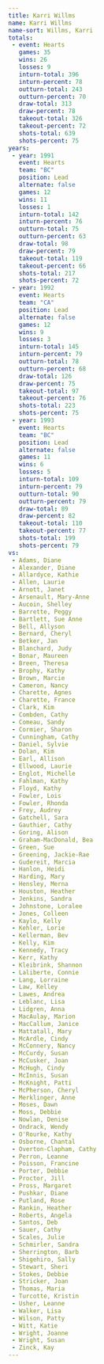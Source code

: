 ```yaml
---
title: Karri Willms
name: Karri Willms
name-sort: Willms, Karri
totals:
 - event: Hearts
   games: 35
   wins: 26
   losses: 9
   inturn-total: 396
   inturn-percent: 78
   outturn-total: 243
   outturn-percent: 70
   draw-total: 313
   draw-percent: 78
   takeout-total: 326
   takeout-percent: 72
   shots-total: 639
   shots-percent: 75
years:
 - year: 1991
   event: Hearts
   team: "BC"
   position: Lead
   alternate: false
   games: 12
   wins: 11
   losses: 1
   inturn-total: 142
   inturn-percent: 76
   outturn-total: 75
   outturn-percent: 63
   draw-total: 98
   draw-percent: 79
   takeout-total: 119
   takeout-percent: 66
   shots-total: 217
   shots-percent: 72
 - year: 1992
   event: Hearts
   team: "CA"
   position: Lead
   alternate: false
   games: 12
   wins: 9
   losses: 3
   inturn-total: 145
   inturn-percent: 79
   outturn-total: 78
   outturn-percent: 68
   draw-total: 126
   draw-percent: 75
   takeout-total: 97
   takeout-percent: 76
   shots-total: 223
   shots-percent: 75
 - year: 1993
   event: Hearts
   team: "BC"
   position: Lead
   alternate: false
   games: 11
   wins: 6
   losses: 5
   inturn-total: 109
   inturn-percent: 79
   outturn-total: 90
   outturn-percent: 79
   draw-total: 89
   draw-percent: 82
   takeout-total: 110
   takeout-percent: 77
   shots-total: 199
   shots-percent: 79
vs:
 - Adams, Diane
 - Alexander, Diane
 - Allardyce, Kathie
 - Allen, Laurie
 - Arnott, Janet
 - Arsenault, Mary-Anne
 - Aucoin, Shelley
 - Barrette, Peggy
 - Bartlett, Sue Anne
 - Bell, Allyson
 - Bernard, Cheryl
 - Betker, Jan
 - Blanchard, Judy
 - Bonar, Maureen
 - Breen, Theresa
 - Brophy, Kathy
 - Brown, Marcie
 - Cameron, Nancy
 - Charette, Agnes
 - Charette, France
 - Clark, Kim
 - Combden, Cathy
 - Comeau, Sandy
 - Cormier, Sharon
 - Cunningham, Cathy
 - Daniel, Sylvie
 - Dolan, Kim
 - Earl, Allison
 - Ellwood, Laurie
 - Englot, Michelle
 - Fahlman, Kathy
 - Floyd, Kathy
 - Fowler, Lois
 - Fowler, Rhonda
 - Frey, Audrey
 - Gatchell, Sara
 - Gauthier, Cathy
 - Goring, Alison
 - Graham-MacDonald, Bea
 - Green, Sue
 - Greening, Jackie-Rae
 - Gudereit, Marcia
 - Hanlon, Heidi
 - Harding, Mary
 - Hensley, Merna
 - Houston, Heather
 - Jenkins, Sandra
 - Johnstone, Loralee
 - Jones, Colleen
 - Kaylo, Kelly
 - Kehler, Lorie
 - Kellerman, Bev
 - Kelly, Kim
 - Kennedy, Tracy
 - Kerr, Kathy
 - Kleibrink, Shannon
 - Laliberte, Connie
 - Lang, Lorraine
 - Law, Kelley
 - Lawes, Andrea
 - Leblanc, Lisa
 - Lidgren, Anna
 - MacAulay, Marion
 - MacCallum, Janice
 - Mattatall, Mary
 - McArdle, Cindy
 - McConnery, Nancy
 - McCurdy, Susan
 - McCusker, Joan
 - McHugh, Cindy
 - McInnis, Susan
 - McKnight, Patti
 - McPherson, Cheryl
 - Merklinger, Anne
 - Moses, Dawn
 - Moss, Debbie
 - Nowlan, Denise
 - Ondrack, Wendy
 - O'Rourke, Kathy
 - Osborne, Chantal
 - Overton-Clapham, Cathy
 - Perron, Leanne
 - Poisson, Francine
 - Porter, Debbie
 - Proctor, Jill
 - Pross, Margaret
 - Pushkar, Diane
 - Putland, Rose
 - Rankin, Heather
 - Roberts, Angela
 - Santos, Deb
 - Sauer, Cathy
 - Scales, Julie
 - Schmirler, Sandra
 - Sherrington, Barb
 - Shigehiro, Sally
 - Stewart, Sheri
 - Stokes, Debbie
 - Stricker, Joan
 - Thomas, Maria
 - Turcotte, Kristin
 - Usher, Leanne
 - Walker, Lisa
 - Wilson, Patty
 - Witt, Katie
 - Wright, Joanne
 - Wright, Susan
 - Zinck, Kay
---
```

